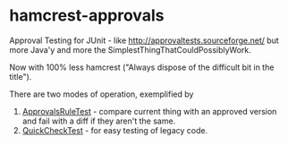 hamcrest-approvals
==================

Approval Testing for JUnit - like http://approvaltests.sourceforge.net/ but more Java'y
and more the SimplestThingThatCouldPossiblyWork.

Now with 100% less hamcrest ("Always dispose of the difficult bit in the title").

There are two modes of operation, exemplified by

1. [ApprovalsRuleTest](https://github.com/dmcg/hamcrest-approvals/blob/master/src/test/java/org/hamcrest/approvals/ApprovalsRuleTest.java) - compare current thing with an approved version and fail with a diff if they aren't the same.
2. [QuickCheckTest](https://github.com/dmcg/hamcrest-approvals/blob/master/src/test/java/org/hamcrest/approvals/QuickCheckTest.java) - for easy testing of legacy code.

